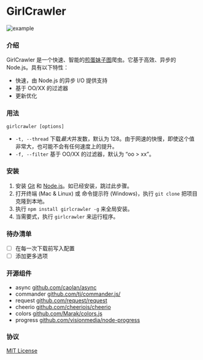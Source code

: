 # GirlCrawler

![example](https://raw.githubusercontent.com/Ericlong233/girlcrawler/master/res/example.png)

### 介绍

GirlCrawler 是一个快速、智能的[煎蛋妹子图](http://jandan.net/ooxx)爬虫。它基于高效、异步的 Node.js。具有以下特性：

* 快速，由 Node.js 的异步 I/O 提供支持
* 基于 OO/XX 的过滤器
* 更新优化

### 用法

`girlcrawler [options]`

* `-t, --thread` 下载*最大*并发数，默认为 128。由于网速的快慢，即使这个值非常大，也可能不会有任何速度上的提升。
* `-f, --filter` 基于 OO/XX 的过滤器，默认为 “oo > xx”。

### 安装

1. 安装 [Git](https://git-scm.com/) 和 [Node.js](https://nodejs.org)。如已经安装，跳过此步骤。
2. 打开终端 (Mac & Linux) 或 命令提示符 (Windows)，执行 `git clone` 把项目克隆到本地。
3. 执行 `npm install girlcrawler -g` 来全局安装。
4. 当需要式，执行 `girlcrawler` 来运行程序。

### 待办清单

* [ ] 在每一次下载前写入配置
* [ ] 添加更多选项

### 开源组件

* async [github.com/caolan/async](https://github.com/caolan/async)
* commander [github.com/tj/commander.js/](https://github.com/tj/commander.js/)
* request [github.com/request/request](https://github.com/request/request)
* cheerio [github.com/cheeriojs/cheerio](https://github.com/cheeriojs/cheerio)
* colors [github.com/Marak/colors.js](https://github.com/Marak/colors.js)
* progress [github.com/visionmedia/node-progress](https://github.com/visionmedia/node-progress)

### 协议

[MIT License](https://github.com/Ericlong233/girlcrawler/blob/master/LICENSE)
